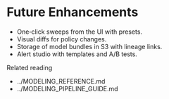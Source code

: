 # Future Enhancements

- One‑click sweeps from the UI with presets.
- Visual diffs for policy changes.
- Storage of model bundles in S3 with lineage links.
- Alert studio with templates and A/B tests.

Related reading
- ../MODELING_REFERENCE.md
- ../MODELING_PIPELINE_GUIDE.md
